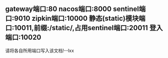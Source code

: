gateway端口:80
nacos端口:8000
sentinel端口:9010
zipkin端口:10000
静态(static)模块端口:10011,前缀:/static/,占用sentinel端口:20011
登入端口:10020
----------------------
请将各自所用端口写入该文档!--lxx